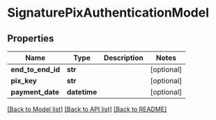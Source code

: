 # SignaturePixAuthenticationModel

## Properties
Name | Type | Description | Notes
------------ | ------------- | ------------- | -------------
**end_to_end_id** | **str** |  | [optional] 
**pix_key** | **str** |  | [optional] 
**payment_date** | **datetime** |  | [optional] 

[[Back to Model list]](../README.md#documentation-for-models) [[Back to API list]](../README.md#documentation-for-api-endpoints) [[Back to README]](../README.md)

